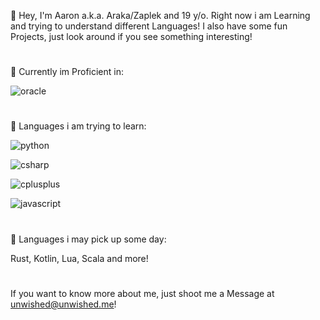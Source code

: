 
👋 Hey, I'm Aaron a.k.a. Araka/Zaplek and 19 y/o. Right now i am Learning and trying to understand different Languages!
I also have some fun Projects, just look around if you see something interesting!

#

💭 Currently im Proficient in:

![oracle](https://img.shields.io/badge/Java-Proficient-000000?style=for-the-badge&logo=oracle&logoColor=red)

#

💭 Languages i am trying to learn:

![python](https://img.shields.io/badge/Python-FFFFFF-Learning-000000?style=for-the-badge&logo=Python&logoColor=blue)

![csharp](https://img.shields.io/badge/Csharp-Scheduled(maybe)-000000?style=for-the-badge&logo=csharp&logoColor=white)

![cplusplus](https://img.shields.io/badge/C++-Scheduled(maybe)-000000?style=for-the-badge&logo=cplusplus&logoColor=white)

![javascript](https://img.shields.io/badge/Javascript-Scheduled(maybe)-000000?style=for-the-badge&logo=javascript&logoColor=yellow)

#

📖 Languages i may pick up some day:

Rust, Kotlin, Lua, Scala and more!

#

If you want to know more about me, just shoot me a Message at unwished@unwished.me!

<!--
**CozyAraka/CozyAraka** is a ✨ _special_ ✨ repository because its `README.md` (this file) appears on your GitHub profile.

Here are some ideas to get you started:

- 🔭 I’m currently working on ...
- 🌱 I’m currently learning ...
- 👯 I’m looking to collaborate on ...
- 🤔 I’m looking for help with ...
- 💬 Ask me about ...
- 📫 How to reach me: ...
- 😄 Pronouns: ...
- ⚡ Fun fact: ...
-->
